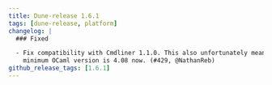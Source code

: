 ```yaml
---
title: Dune-release 1.6.1
tags: [dune-release, platform]
changelog: |
  ### Fixed

  - Fix compatibility with Cmdliner 1.1.0. This also unfortunately means that the
    minimum OCaml version is 4.08 now. (#429, @NathanReb)
github_release_tags: [1.6.1]
---
```

